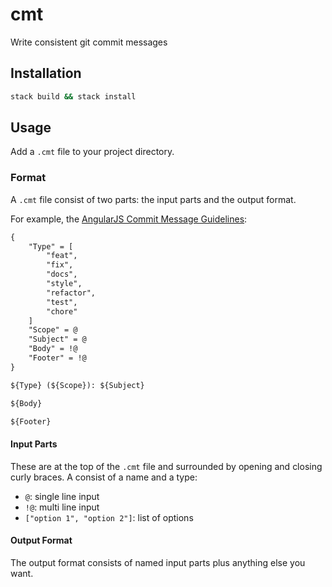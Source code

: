 # cmt

Write consistent git commit messages

## Installation

```bash
stack build && stack install
```

## Usage

Add a `.cmt` file to your project directory.

### Format

A `.cmt` file consist of two parts: the input parts and the output format.

For example, the [AngularJS Commit Message Guidelines](https://gist.github.com/stephenparish/9941e89d80e2bc58a153):

```txt
{
    "Type" = [
        "feat",
        "fix",
        "docs",
        "style",
        "refactor",
        "test",
        "chore"
    ]
    "Scope" = @
    "Subject" = @
    "Body" = !@
    "Footer" = !@
}

${Type} (${Scope}): ${Subject}

${Body}

${Footer}
```


#### Input Parts

These are at the top of the `.cmt` file and surrounded by opening and closing curly braces. A consist of a name and a type:

- `@`: single line input
- `!@`: multi line input
- `["option 1", "option 2"]`: list of options

#### Output Format

The output format consists of named input parts plus anything else you want.
